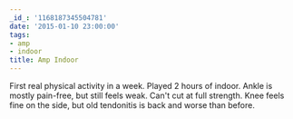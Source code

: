 ```yaml
---
_id_: '1168187345504781'
date: '2015-01-10 23:00:00'
tags:
- amp
- indoor
title: Amp Indoor
---
```


First real physical activity in a week. Played 2 hours of indoor. Ankle is mostly pain-free, but still feels weak. Can't cut at full strength. Knee feels
fine on the side, but old tendonitis is back and worse than before. 
